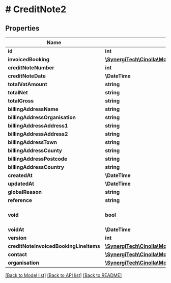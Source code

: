 # # CreditNote2

## Properties

Name | Type | Description | Notes
------------ | ------------- | ------------- | -------------
**id** | **int** |  |
**invoicedBooking** | [**\SynergiTech\Cinolla\Model\CreditNote2InvoicedBooking**](CreditNote2InvoicedBooking.md) |  | [optional]
**creditNoteNumber** | **int** |  |
**creditNoteDate** | **\DateTime** |  |
**totalVatAmount** | **string** |  | [optional]
**totalNet** | **string** |  | [optional]
**totalGross** | **string** |  | [optional]
**billingAddressName** | **string** |  | [optional]
**billingAddressOrganisation** | **string** |  | [optional]
**billingAddressAddress1** | **string** |  | [optional]
**billingAddressAddress2** | **string** |  | [optional]
**billingAddressTown** | **string** |  | [optional]
**billingAddressCounty** | **string** |  | [optional]
**billingAddressPostcode** | **string** |  | [optional]
**billingAddressCountry** | **string** |  | [optional]
**createdAt** | **\DateTime** |  |
**updatedAt** | **\DateTime** |  |
**globalReason** | **string** |  | [optional]
**reference** | **string** |  | [optional]
**void** | **bool** |  | [optional] [default to false]
**voidAt** | **\DateTime** |  | [optional]
**version** | **int** |  | [optional]
**creditNoteInvoicedBookingLineItems** | [**\SynergiTech\Cinolla\Model\CreditNoteInvoicedBookingLineItem2[]**](CreditNoteInvoicedBookingLineItem2.md) |  |
**contact** | [**\SynergiTech\Cinolla\Model\CreditNote2Contact**](CreditNote2Contact.md) |  | [optional]
**organisation** | [**\SynergiTech\Cinolla\Model\CreditNote2Organisation**](CreditNote2Organisation.md) |  | [optional]

[[Back to Model list]](../../README.md#models) [[Back to API list]](../../README.md#endpoints) [[Back to README]](../../README.md)

